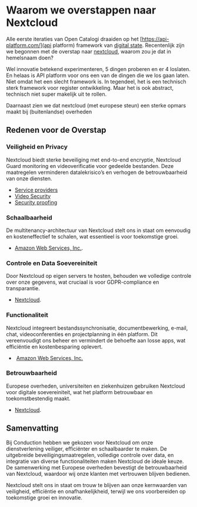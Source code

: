 # Waarom we overstappen naar Nextcloud

Alle eerste iteraties van Open Catalogi draaiden op het [https://api-platform.com/](api platform) framework van [digital state](https://digitalstate.io/). Recentenlijk zijn we begonnen met de overstap naar [nextcloud](https://nextcloud.com/), waarom zou je dat in hemelsnaam doen?

Wel innovatie betekend experimenteren, 5 dingen proberen en er 4 loslaten. En helaas is API platform voor ons een van de dingen die we los gaan laten. Niet omdat het een slecht framework is. In tegendeel, het is een technisch sterk framework voor register ontwikkeling. Maar het is ook abstract, technisch niet super makelijk uit te rollen.

Daarnaast zien we dat nextcloud (met europese steun) een sterke opmars maakt bij (buitenlandse) overheden

## Redenen voor de Overstap

### Veiligheid en Privacy

Nextcloud biedt sterke beveiliging met end-to-end encryptie, Nextcloud Guard monitoring en videoverificatie voor gedeelde bestanden. Deze maatregelen verminderen datalekrisico’s en verhogen de betrouwbaarheid van onze diensten​.

- [Service providers](https://nextcloud.com/blog/nextcloud-for-cloud-and-service-providers/)​
- [Video Security](https://nextcloud.com/blog/unique-sharing-security-video-verification/)
- [Security proofing](https://nextcloud.com/c/uploads/2022/03/Nextcloud_Customer_Story_HackerOne.pdf)

### Schaalbaarheid

De multitenancy-architectuur van Nextcloud stelt ons in staat om eenvoudig en kosteneffectief te schalen, wat essentieel is voor toekomstige groei.

- [Amazon Web Services, Inc.](https://aws.amazon.com/marketplace/pp/prodview-yzsld5oe2x3me/)​.

### Controle en Data Soevereiniteit

Door Nextcloud op eigen servers te hosten, behouden we volledige controle over onze gegevens, wat cruciaal is voor GDPR-compliance en transparantie​.

- [Nextcloud](https://nextcloud.com/blog/press_releases/european-governments-work-with-nextcloud-to-build-digitally-sovereign-office/)​.

### Functionaliteit

Nextcloud integreert bestandssynchronisatie, documentbewerking, e-mail, chat, videoconferenties en projectplanning in één platform. Dit vereenvoudigt ons beheer en vermindert de behoefte aan losse apps, wat efficiëntie en kostenbesparing oplevert.

- ​ [Amazon Web Services, Inc.](https://aws.amazon.com/marketplace/pp/prodview-yzsld5oe2x3me)​

### Betrouwbaarheid

Europese overheden, universiteiten en ziekenhuizen gebruiken Nextcloud voor digitale soevereiniteit, wat het platform betrouwbaar en toekomstbestendig maakt​.

- [Nextcloud](https://nextcloud.com/whitepapers/)​.

## Samenvatting

Bij Conduction hebben we gekozen voor Nextcloud om onze dienstverlening veiliger, efficiënter en schaalbaarder te maken. De uitgebreide beveiligingsmaatregelen, volledige controle over data, en integratie van diverse functionaliteiten maken Nextcloud de ideale keuze. De samenwerking met Europese overheden bevestigt de betrouwbaarheid van Nextcloud, waardoor wij onze klanten met vertrouwen blijven bedienen.

Nextcloud stelt ons in staat om trouw te blijven aan onze kernwaarden van veiligheid, efficiëntie en onafhankelijkheid, terwijl we ons voorbereiden op toekomstige groei en innovatie.
